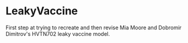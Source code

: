 # LeakyVaccine

First step at trying to recreate and then revise Mia Moore and Dobromir Dimitrov's HVTN702 leaky vaccine model.
